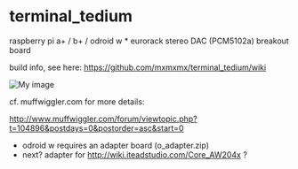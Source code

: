 terminal_tedium
===============


raspberry pi a+ / b+ / odroid w * eurorack stereo DAC (PCM5102a) breakout board


build info, see here: https://github.com/mxmxmx/terminal_tedium/wiki

![My image](https://farm6.staticflickr.com/5602/15151692744_667437ae88_b.jpg)



cf. muffwiggler.com for more details:

http://www.muffwiggler.com/forum/viewtopic.php?t=104896&postdays=0&postorder=asc&start=0


* odroid w requires an adapter board (o_adapter.zip)
* next? adapter for http://wiki.iteadstudio.com/Core_AW204x ?

